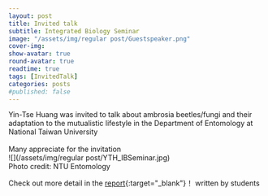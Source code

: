 ```yaml
---
layout: post
title: Invited talk
subtitle: Integrated Biology Seminar
image: "/assets/img/regular post/Guestspeaker.png" 
cover-img:
show-avatar: true
round-avatar: true
readtime: true
tags: [InvitedTalk]
categories: posts
#published: false
---
```


Yin-Tse Huang was invited to talk about ambrosia beetles/fungi and their adaptation to the mutualistic lifestyle in the Department of Entomology at National Taiwan University  <br>
<br>
Many appreciate for the invitation<br>
![](/assets/img/regular post/YTH_IBSeminar.jpg)<br>
Photo credit: NTU Entomology

Check out more detail in the [report](http://www.entomol.ntu.edu.tw/News_Content_n_46830_s_104117.html){:target="_blank"}！ written by students

